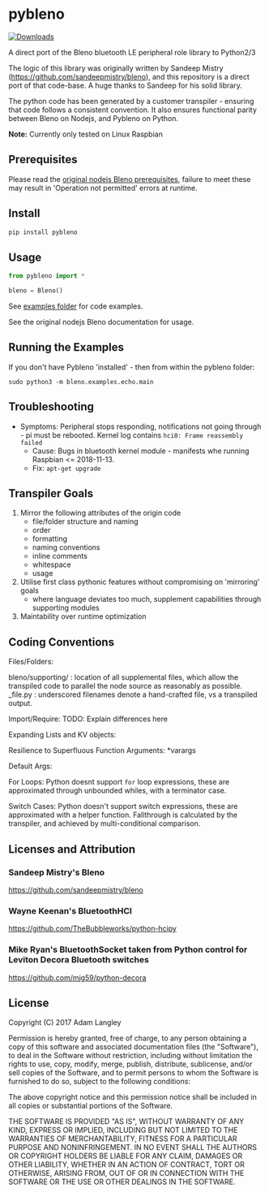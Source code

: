 # pybleno
[![Downloads](https://pepy.tech/badge/pybleno)](https://pepy.tech/project/pybleno)

A direct port of the Bleno bluetooth LE peripheral role library to Python2/3

The logic of this library was originally written by Sandeep Mistry (https://github.com/sandeepmistry/bleno),
and this repository is a direct port of that code-base. A huge thanks to Sandeep for his solid library.

The python code has been generated by a customer transpiler - ensuring that code follows a consistent convention.
It also ensures functional parity between Bleno on Nodejs, and Pybleno on Python.

__Note:__ Currently only tested on Linux Raspbian

## Prerequisites
Please read the [original nodejs Bleno prerequisites](https://github.com/noble/bleno#prerequisites), failure to meet these may result in 'Operation not permitted' errors at runtime.

## Install

```sh
pip install pybleno
```

## Usage

```python
from pybleno import *

bleno = Bleno()
```

See [examples folder](https://github.com/Adam-Langley/pybleno/blob/master/bleno/examples) for code examples.

See the original nodejs Bleno documentation for usage.

## Running the Examples

If you don't have Pybleno 'installed' - then from within the pybleno folder:

```
sudo python3 -m bleno.examples.echo.main
```

## Troubleshooting
 * Symptoms: Peripheral stops responding, notifications not going through - pi must be rebooted. Kernel log contains `hci0: Frame reassembly failed`
   * Cause: Bugs in bluetooth kernel module - manifests whe running Raspbian <= 2018-11-13. 
   * Fix: `apt-get upgrade`

## Transpiler Goals

1. Mirror the following attributes of the origin code
   - file/folder structure and naming
   - order
   - formatting
   - naming conventions
   - inline comments
   - whitespace
   - usage
2. Utilise first class pythonic features without compromising on 'mirroring' goals
    - where language deviates too much, supplement capabilities through supporting modules
3. Maintability over runtime optimization

## Coding Conventions

Files/Folders:

bleno/supporting/ : location of all supplemental files, which allow the transpiled code to parallel the node source as reasonably as possible.
_file.py : underscored filenames denote a hand-crafted file, vs a transpiled output.

Import/Require:
TODO: Explain differences here

Expanding Lists and KV objects:

Resilience to Superfluous Function Arguments:
*varargs

Default Args:

For Loops:
Python doesnt support `for` loop expressions, these are approximated through unbounded whiles, with a terminator case.

Switch Cases:
Python doesn't support switch expressions, these are approximated with a helper function. Fallthrough is calculated by the transpiler, and achieved by multi-conditional comparison.


## Licenses and Attribution

### Sandeep Mistry's Bleno
https://github.com/sandeepmistry/bleno

### Wayne Keenan's BluetoothHCI
https://github.com/TheBubbleworks/python-hcipy

### Mike Ryan's BluetoothSocket taken from Python control for Leviton Decora Bluetooth switches
https://github.com/mjg59/python-decora

## License

Copyright (C) 2017 Adam Langley

Permission is hereby granted, free of charge, to any person obtaining a copy of this software and associated documentation files (the "Software"), to deal in the Software without restriction, including without limitation the rights to use, copy, modify, merge, publish, distribute, sublicense, and/or sell copies of the Software, and to permit persons to whom the Software is furnished to do so, subject to the following conditions:

The above copyright notice and this permission notice shall be included in all copies or substantial portions of the Software.

THE SOFTWARE IS PROVIDED "AS IS", WITHOUT WARRANTY OF ANY KIND, EXPRESS OR IMPLIED, INCLUDING BUT NOT LIMITED TO THE WARRANTIES OF MERCHANTABILITY, FITNESS FOR A PARTICULAR PURPOSE AND NONINFRINGEMENT. IN NO EVENT SHALL THE AUTHORS OR COPYRIGHT HOLDERS BE LIABLE FOR ANY CLAIM, DAMAGES OR OTHER LIABILITY, WHETHER IN AN ACTION OF CONTRACT, TORT OR OTHERWISE, ARISING FROM, OUT OF OR IN CONNECTION WITH THE SOFTWARE OR THE USE OR OTHER DEALINGS IN THE SOFTWARE.

